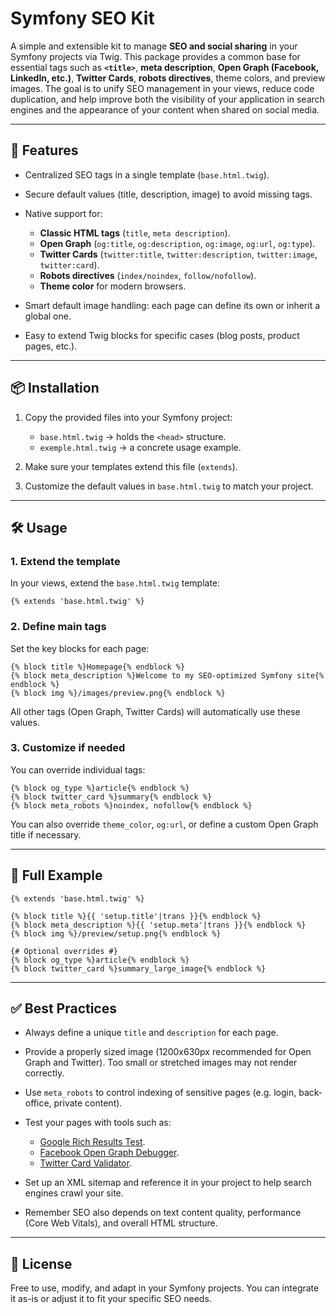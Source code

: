 # Symfony SEO Kit

A simple and extensible kit to manage **SEO and social sharing** in your Symfony projects via Twig.
This package provides a common base for essential tags such as **`<title>`**, **meta description**, **Open Graph (Facebook, LinkedIn, etc.)**, **Twitter Cards**, **robots directives**, theme colors, and preview images. The goal is to unify SEO management in your views, reduce code duplication, and help improve both the visibility of your application in search engines and the appearance of your content when shared on social media.

---

## 🚀 Features

* Centralized SEO tags in a single template (`base.html.twig`).
* Secure default values (title, description, image) to avoid missing tags.
* Native support for:

  * **Classic HTML tags** (`title`, `meta description`).
  * **Open Graph** (`og:title`, `og:description`, `og:image`, `og:url`, `og:type`).
  * **Twitter Cards** (`twitter:title`, `twitter:description`, `twitter:image`, `twitter:card`).
  * **Robots directives** (`index/noindex`, `follow/nofollow`).
  * **Theme color** for modern browsers.
* Smart default image handling: each page can define its own or inherit a global one.
* Easy to extend Twig blocks for specific cases (blog posts, product pages, etc.).

---

## 📦 Installation

1. Copy the provided files into your Symfony project:

   * `base.html.twig` → holds the `<head>` structure.
   * `exemple.html.twig` → a concrete usage example.

2. Make sure your templates extend this file (`extends`).

3. Customize the default values in `base.html.twig` to match your project.

---

## 🛠 Usage

### 1. Extend the template

In your views, extend the `base.html.twig` template:

```twig
{% extends 'base.html.twig' %}
```

### 2. Define main tags

Set the key blocks for each page:

```twig
{% block title %}Homepage{% endblock %}
{% block meta_description %}Welcome to my SEO-optimized Symfony site{% endblock %}
{% block img %}/images/preview.png{% endblock %}
```

All other tags (Open Graph, Twitter Cards) will automatically use these values.

### 3. Customize if needed

You can override individual tags:

```twig
{% block og_type %}article{% endblock %}
{% block twitter_card %}summary{% endblock %}
{% block meta_robots %}noindex, nofollow{% endblock %}
```

You can also override `theme_color`, `og:url`, or define a custom Open Graph title if necessary.

---

## 📖 Full Example

```twig
{% extends 'base.html.twig' %}

{% block title %}{{ 'setup.title'|trans }}{% endblock %}
{% block meta_description %}{{ 'setup.meta'|trans }}{% endblock %}
{% block img %}/preview/setup.png{% endblock %}

{# Optional overrides #}
{% block og_type %}article{% endblock %}
{% block twitter_card %}summary_large_image{% endblock %}
```

---

## ✅ Best Practices

* Always define a unique `title` and `description` for each page.
* Provide a properly sized image (1200x630px recommended for Open Graph and Twitter). Too small or stretched images may not render correctly.
* Use `meta_robots` to control indexing of sensitive pages (e.g. login, back-office, private content).
* Test your pages with tools such as:

  * [Google Rich Results Test](https://search.google.com/test/rich-results).
  * [Facebook Open Graph Debugger](https://developers.facebook.com/tools/debug/).
  * [Twitter Card Validator](https://cards-dev.twitter.com/validator).
* Set up an XML sitemap and reference it in your project to help search engines crawl your site.
* Remember SEO also depends on text content quality, performance (Core Web Vitals), and overall HTML structure.

---

## 📜 License

Free to use, modify, and adapt in your Symfony projects. You can integrate it as-is or adjust it to fit your specific SEO needs.
